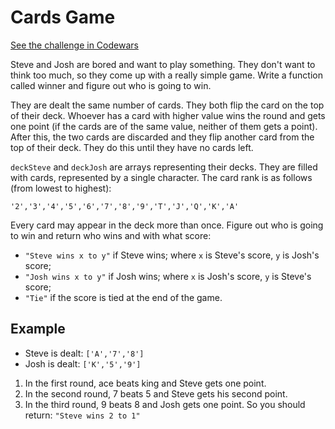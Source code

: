 # Cards Game

[See the challenge in Codewars](https://www.codewars.com/kata/53417de006654f4171000587/train/ruby)

Steve and Josh are bored and want to play something. They don't want to think too much, so they come up with a really simple game. Write a function called winner and figure out who is going to win.

They are dealt the same number of cards. They both flip the card on the top of their deck. Whoever has a card with higher value wins the round and gets one point (if the cards are of the same value, neither of them gets a point). After this, the two cards are discarded and they flip another card from the top of their deck. They do this until they have no cards left.

`deckSteve` and `deckJosh` are arrays representing their decks. They are filled with cards, represented by a single character. The card rank is as follows (from lowest to highest):

```
'2','3','4','5','6','7','8','9','T','J','Q','K','A'
```

Every card may appear in the deck more than once. Figure out who is going to win and return who wins and with what score:

- `"Steve wins x to y"` if Steve wins; where `x` is Steve's score, `y` is Josh's score;
- `"Josh wins x to y"` if Josh wins; where `x` is Josh's score, `y` is Steve's score;
- `"Tie"` if the score is tied at the end of the game.

## Example

- Steve is dealt: `['A','7','8']`
- Josh is dealt: `['K','5','9']`

1. In the first round, ace beats king and Steve gets one point.
2. In the second round, 7 beats 5 and Steve gets his second point.
3. In the third round, 9 beats 8 and Josh gets one point.
   So you should return: `"Steve wins 2 to 1"`
